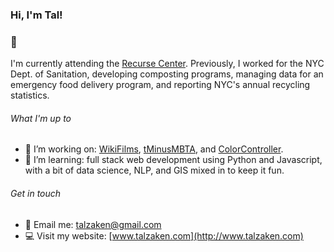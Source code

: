 ### Hi, I'm Tal! 
### 👋

I'm currently attending the [Recurse Center](https://www.recurse.com/). Previously, I worked for the NYC Dept. of Sanitation, developing composting programs, managing data for an emergency food delivery program, and reporting NYC's annual recycling statistics. 

###### What I'm up to
- 🔭 I’m working on: [WikiFilms](https://github.com/tal-z/WikiFilms), [tMinusMBTA](https://tminusmbta.herokuapp.com/), and [ColorController](https://github.com/tal-z/ColorController).
- 🌱 I’m learning: full stack web development using Python and Javascript, with a bit of data science, NLP, and GIS mixed in to keep it fun.

###### Get in touch
- 📧 Email me: talzaken@gmail.com
- 💻 Visit my website: [www.talzaken.com](http://www.talzaken.com)

